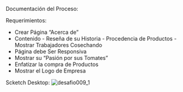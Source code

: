 Documentación del Proceso:

Requerimientos:
- Crear Página “Acerca de”
- Contenido  - Reseña de su Historia
             - Procedencia de Productos
             - Mostrar Trabajadores Cosechando
- Página debe Ser Responsiva
- Mostrar su “Pasión por sus Tomates”
- Enfatizar la compra de Productos
- Mostrar el Logo de Empresa

Scketch Desktop:
![desafio009_1](https://user-images.githubusercontent.com/44576817/49410665-7d7d4a80-f744-11e8-9b61-6a78da4da9ff.JPG)


